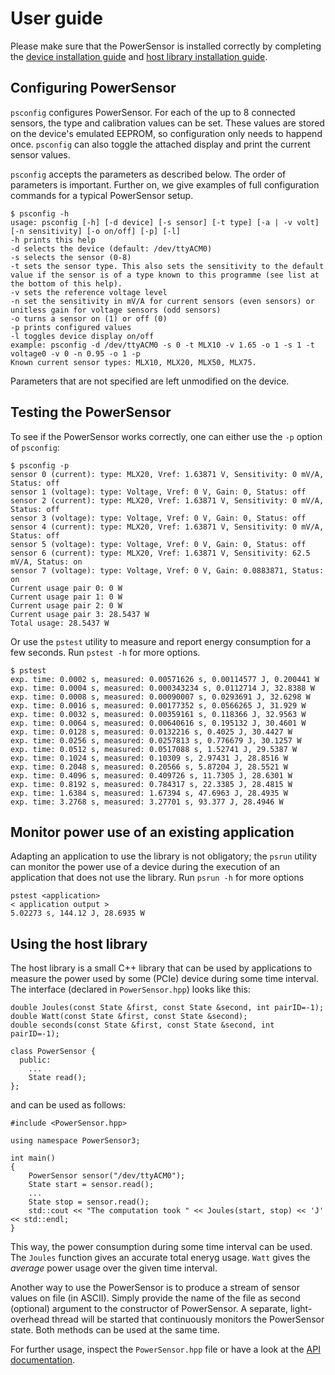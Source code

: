 # User guide
Please make sure that the PowerSensor is installed correctly by completing the [device installation guide](INSTALLATION_DEVICE.md) and [host library installation guide](INSTALLATION_HOST.md).

## Configuring PowerSensor
`psconfig` configures PowerSensor. For each of the up to 8 connected sensors, the type and calibration values can be set. These values are stored on the device's emulated EEPROM, so configuration only needs to happend once. `psconfig` can also toggle the attached display and print the current sensor values.

`psconfig` accepts the parameters as described below.  The order of parameters is important.  Further on, we give examples of full configuration commands for a typical PowerSensor setup.

```
$ psconfig -h
usage: psconfig [-h] [-d device] [-s sensor] [-t type] [-a | -v volt] [-n sensitivity] [-o on/off] [-p] [-l]
-h prints this help
-d selects the device (default: /dev/ttyACM0)
-s selects the sensor (0-8)
-t sets the sensor type. This also sets the sensitivity to the default value if the sensor is of a type known to this programme (see list at the bottom of this help).
-v sets the reference voltage level
-n set the sensitivity in mV/A for current sensors (even sensors) or unitless gain for voltage sensors (odd sensors)
-o turns a sensor on (1) or off (0)
-p prints configured values
-l toggles device display on/off
example: psconfig -d /dev/ttyACM0 -s 0 -t MLX10 -v 1.65 -o 1 -s 1 -t voltage0 -v 0 -n 0.95 -o 1 -p
Known current sensor types: MLX10, MLX20, MLX50, MLX75.
```

Parameters that are not specified are left unmodified on the device.

<!-- This section is outdated. Needs to be updated after fixing https://github.com/nlesc-recruit/PowerSensor3/issues/68

The `-n` values may be adjusted to get the right null levels, depending on the local magnetic field.  An easier way to calibrate them, is to fully turn of the host system power (so that no current is flowing through the current sensors), and to configure the PowerSensor from another machine (by temporarily connecting the USB cable to that other machine).  In this case, the null levels can be configured automatically:

```
$ psconfig -d/dev/ttyACM0 -s0 -tACS712-20 -v12 -a -s1 -tACS712-5 -v3.3 -a -s2 -tACS712-20 -v12 -a -s3 -o -s4 -o -p
```
-->


## Testing the PowerSensor
To see if the PowerSensor works correctly, one can either use the `-p` option of `psconfig`:
```
$ psconfig -p
sensor 0 (current): type: MLX20, Vref: 1.63871 V, Sensitivity: 0 mV/A, Status: off
sensor 1 (voltage): type: Voltage, Vref: 0 V, Gain: 0, Status: off
sensor 2 (current): type: MLX20, Vref: 1.63871 V, Sensitivity: 0 mV/A, Status: off
sensor 3 (voltage): type: Voltage, Vref: 0 V, Gain: 0, Status: off
sensor 4 (current): type: MLX20, Vref: 1.63871 V, Sensitivity: 0 mV/A, Status: off
sensor 5 (voltage): type: Voltage, Vref: 0 V, Gain: 0, Status: off
sensor 6 (current): type: MLX20, Vref: 1.63871 V, Sensitivity: 62.5 mV/A, Status: on
sensor 7 (voltage): type: Voltage, Vref: 0 V, Gain: 0.0883871, Status: on
Current usage pair 0: 0 W
Current usage pair 1: 0 W
Current usage pair 2: 0 W
Current usage pair 3: 28.5437 W
Total usage: 28.5437 W
```

Or use the `pstest` utility to measure and report energy consumption for a few seconds. Run `pstest -h` for more options.
```
$ pstest
exp. time: 0.0002 s, measured: 0.00571626 s, 0.00114577 J, 0.200441 W
exp. time: 0.0004 s, measured: 0.000343234 s, 0.0112714 J, 32.8388 W
exp. time: 0.0008 s, measured: 0.00090007 s, 0.0293691 J, 32.6298 W
exp. time: 0.0016 s, measured: 0.00177352 s, 0.0566265 J, 31.929 W
exp. time: 0.0032 s, measured: 0.00359161 s, 0.118366 J, 32.9563 W
exp. time: 0.0064 s, measured: 0.00640616 s, 0.195132 J, 30.4601 W
exp. time: 0.0128 s, measured: 0.0132216 s, 0.4025 J, 30.4427 W
exp. time: 0.0256 s, measured: 0.0257813 s, 0.776679 J, 30.1257 W
exp. time: 0.0512 s, measured: 0.0517088 s, 1.52741 J, 29.5387 W
exp. time: 0.1024 s, measured: 0.10309 s, 2.97431 J, 28.8516 W
exp. time: 0.2048 s, measured: 0.20566 s, 5.87204 J, 28.5521 W
exp. time: 0.4096 s, measured: 0.409726 s, 11.7305 J, 28.6301 W
exp. time: 0.8192 s, measured: 0.784317 s, 22.3385 J, 28.4815 W
exp. time: 1.6384 s, measured: 1.67394 s, 47.6963 J, 28.4935 W
exp. time: 3.2768 s, measured: 3.27701 s, 93.377 J, 28.4946 W
```

## Monitor power use of an existing application
Adapting an application to use the library is not obligatory; the `psrun` utility can monitor the power use of a device during the execution of an application that does not use the library. Run `psrun -h` for more options
```
pstest <application>
< application output >
5.02273 s, 144.12 J, 28.6935 W
```

## Using the host library
The host library is a small C++ library that can be used by applications to measure the power used by some (PCIe) device during some time interval.  The interface (declared in `PowerSensor.hpp`) looks like this:
```
double Joules(const State &first, const State &second, int pairID=-1);
double Watt(const State &first, const State &second);
double seconds(const State &first, const State &second, int pairID=-1);

class PowerSensor {
  public:
    ...
    State read();
};
```
and can be used as follows:
```
#include <PowerSensor.hpp>

using namespace PowerSensor3;

int main()
{
    PowerSensor sensor("/dev/ttyACM0");
    State start = sensor.read();
    ...
    State stop = sensor.read();
    std::cout << "The computation took " << Joules(start, stop) << 'J' << std::endl;
}
```

This way, the power consumption during some time interval can be used. The `Joules` function gives an accurate total eneryg usage. `Watt` gives the _average_ power usage over the given time interval.

Another way to use the PowerSensor is to produce a stream of sensor values on file (in ASCII). Simply provide the name of the file as second (optional) argument to the constructor of PowerSensor.  A separate, light-overhead thread will be started that continuously monitors the PowerSensor state. Both methods can be used at the same time.

For further usage, inspect the `PowerSensor.hpp` file or have a look at the [API documentation](https://nlesc-recruit.github.io/PowerSensor3).